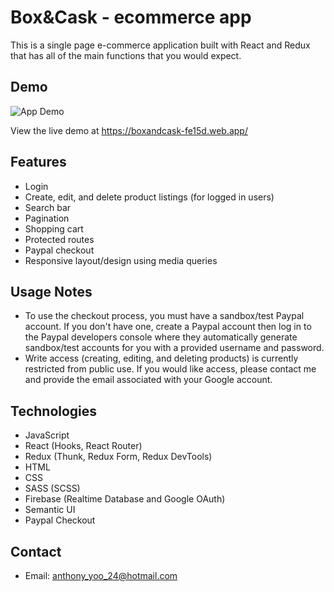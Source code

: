 # Box&Cask - ecommerce app

This is a single page e-commerce application built with React and Redux that has all of the main functions that you would expect.

## Demo

![App Demo](demo/demo.gif)

View the live demo at https://boxandcask-fe15d.web.app/

## Features

- Login
- Create, edit, and delete product listings (for logged in users)
- Search bar
- Pagination
- Shopping cart
- Protected routes
- Paypal checkout
- Responsive layout/design using media queries

## Usage Notes

- To use the checkout process, you must have a sandbox/test Paypal account. If you don't have one, create a Paypal account then log in to the Paypal developers console where they automatically generate sandbox/test accounts for you with a provided username and password.
- Write access (creating, editing, and deleting products) is currently restricted from public use. If you would like access, please contact me and provide the email associated with your Google account.

## Technologies

- JavaScript
- React (Hooks, React Router)
- Redux (Thunk, Redux Form, Redux DevTools)
- HTML
- CSS
- SASS (SCSS)
- Firebase (Realtime Database and Google OAuth)
- Semantic UI
- Paypal Checkout

## Contact

- Email: anthony_yoo_24@hotmail.com

